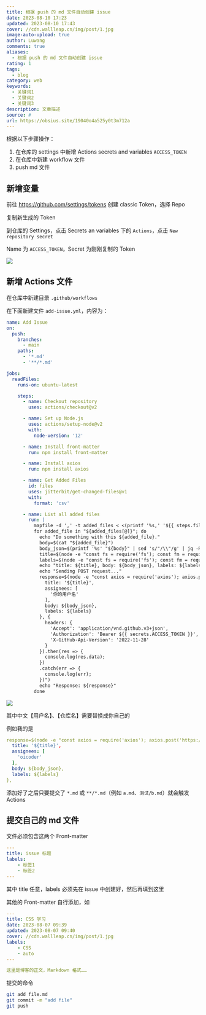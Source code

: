 ```yaml
---
title: 根据 push 的 md 文件自动创建 issue
date: 2023-08-10 17:23
updated: 2023-08-10 17:43
cover: //cdn.wallleap.cn/img/post/1.jpg
image-auto-upload: true
author: Luwang
comments: true
aliases:
  - 根据 push 的 md 文件自动创建 issue
rating: 1
tags:
  - blog
category: web
keywords:
  - 关键词1
  - 关键词2
  - 关键词3
description: 文章描述
source: #
url: https://obsius.site/19040o4a525y0t3m712a
---
```


根据以下步骤操作：

1. 在仓库的 settings 中新增 Actions secrets and variables `ACCESS_TOKEN`
2. 在仓库中新建 workflow 文件
3. push md 文件

## 新增变量

前往 <https://github.com/settings/tokens> 创建 classic Token，选择 Repo

复制新生成的 Token

到仓库的 Settings，点击 Secrets an variables 下的 `Actions`，点击 `New repository secret`

Name 为 `ACCESS_TOKEN`，Secret 为刚刚复制的 Token

![](https://cdn.wallleap.cn/img/pic/illustration/202308101731398.png)

## 新增 Actions 文件

在仓库中新建目录 `.github/workflows`

在下面新建文件 `add-issue.yml`，内容为：

```yml
name: Add Issue
on:
  push:
    branches:
      - main
    paths:
      - '*.md'
      - '**/*.md'

jobs:
  readFiles:
    runs-on: ubuntu-latest

    steps:
      - name: Checkout repository
        uses: actions/checkout@v2

      - name: Set up Node.js
        uses: actions/setup-node@v2
        with:
          node-version: '12'

      - name: Install front-matter
        run: npm install front-matter

      - name: Install axios
        run: npm install axios

      - name: Get Added Files
        id: files
        uses: jitterbit/get-changed-files@v1
        with:
          format: 'csv'

      - name: List all added files
        run: |
          mapfile -d ',' -t added_files < <(printf '%s,' '${{ steps.files.outputs.added }}')
          for added_file in "${added_files[@]}"; do
            echo "Do something with this ${added_file}."
            body=$(cat "${added_file}")
            body_json=$(printf '%s' "${body}" | sed 's/"/\\"/g' | jq -Rs '.' | tr -d '\n')
            title=$(node -e "const fs = require('fs'); const fm = require('front-matter'); const content = fs.readFileSync('${added_file}', 'utf8'); const parsed = fm(content); console.log(parsed.attributes.title);")
            labels=$(node -e "const fs = require('fs'); const fm = require('front-matter'); const content = fs.readFileSync('${added_file}', 'utf8'); const parsed = fm(content); console.log(parsed.attributes.labels);")
            echo "title: ${title}, body: ${body_json}, labels: ${labels}."
            echo "Sending POST request..."
            response=$(node -e "const axios = require('axios'); axios.post('https://api.github.com/repos/你的用户名/现在的仓库名/issues', {
              title: '${title}',
              assignees: [
                '你的用户名'
              ],
              body: ${body_json},
              labels: ${labels}
            }, {
              headers: {
                'Accept': 'application/vnd.github.v3+json',
                'Authorization': 'Bearer ${{ secrets.ACCESS_TOKEN }}',
                'X-GitHub-Api-Version': '2022-11-28'
              }
            }).then(res => {
              console.log(res.data);
            })
            .catch(err => {
              console.log(err);
            })")
            echo "Response: ${response}"
          done
```

![](https://cdn.wallleap.cn/img/pic/illustration/202308101734764.png)

其中中文【用户名】、【仓库名】需要替换成你自己的

例如我的是

```yml
response=$(node -e "const axios = require('axios'); axios.post('https://api.github.com/repos/oicoder/blog/issues', {
  title: '${title}',
  assignees: [
    'oicoder'
  ],
  body: ${body_json},
  labels: ${labels}
},
```

添加好了之后只要提交了 `*.md` 或 `**/*.md`（例如 `a.md`、`测试/b.md`）就会触发 Actions

## 提交自己的 md 文件

文件必须包含这两个 Front-matter

```yml
---
title: issue 标题
labels:
    - 标签1
    - 标签2
---
```

其中 title 任意，labels 必须先在 issue 中创建好，然后再填到这里

其他的 Front-matter 自行添加，如

```yml
---
title: CSS 学习
date: 2023-08-07 09:39
updated: 2023-08-07 09:40
cover: //cdn.wallleap.cn/img/post/1.jpg
labels:
    - CSS
    - auto
---

这里是博客的正文，Markdown 格式……
```

提交的命令

```sh
git add file.md
git commit -m "add file"
git push
```
